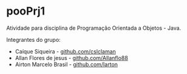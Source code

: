 # pooPrj1
Atividade para disciplina de Programação Orientada a Objetos - Java.

Integrantes do grupo:
* Caíque Siqueira - [github.com/cslclaman](https://github.com/cslclaman/)
* Allan Flores de jesus - [github.com/Allanflo88](https://github.com/Allanflo88)
* Airton Marcelo Brasil - [github.com/Iarton](https://github.com/Iarton)
